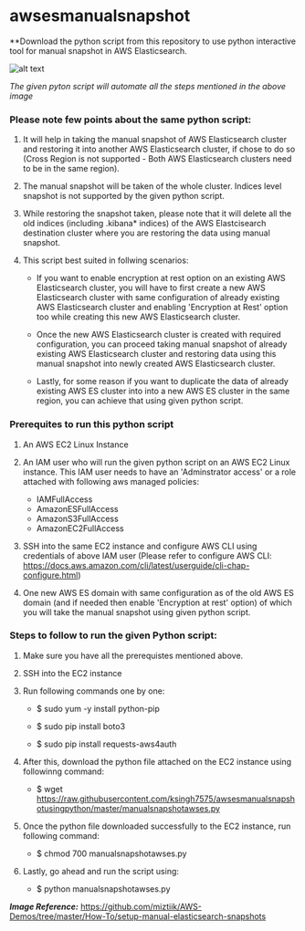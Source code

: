 # awsesmanualsnapshot
**Download the python script from this repository to use python interactive tool for manual snapshot in AWS Elasticsearch.

![alt text](https://raw.githubusercontent.com/ksingh7575/awsesmanualsnapshotusingpython/master/ElasticSearch-Manual-Snapshots-00.png)

*The given pyton script will automate all the steps mentioned in the above image*

### Please note few points about the same python script:

1. It will help in taking the manual snapshot of AWS Elasticsearch cluster and restoring it into another AWS Elasticsearch cluster, if chose to do so (Cross Region is not supported - Both AWS Elasticsearch clusters need to be in the same region).

2. The manual snapshot will be taken of the whole cluster. Indices level snapshot is not supported by the given python script.

3. While restoring the snapshot taken, please note that it will delete all the old indices (including .kibana* indices) of the AWS Elastcisearch destination cluster where you are restoring the data using manual snapshot.

4. This script best suited in follwing scenarios:

    - If you want to enable encryption at rest option on an existing AWS Elasticsearch cluster, you will have to first create a new AWS Elasticsearch cluster with same configuration of already existing AWS Elasticsearch cluster and enabling 'Encryption at Rest' option too while creating this new AWS Elasticsearch cluster. 
    - Once the new AWS Elasticsearch cluster is created with required configuration, you can proceed taking manual snapshot of already existing AWS Elasticsearch cluster and restoring data using this manual snapshot into newly created AWS Elasticsearch cluster.
  
    - Lastly, for some reason if you want to duplicate the data of already existing AWS ES cluster into into a new AWS ES cluster in the same region, you can achieve that using given python script.
  

### Prerequites to run this python script

1. An AWS EC2 Linux Instance 

2. An IAM user who will run the given python script on an AWS EC2 Linux instance. This IAM user needs to have an 'Adminstrator access' or a role attached with following aws managed policies:

    - IAMFullAccess 
    - AmazonESFullAccess
    - AmazonS3FullAccess 
    - AmazonEC2FullAccess 
  
3. SSH into the same EC2 instance and configure AWS CLI using credentials of above IAM user (Please refer to configure AWS CLI: https://docs.aws.amazon.com/cli/latest/userguide/cli-chap-configure.html)

4. One new AWS ES domain with same configuration as of the old AWS ES domain (and if needed then enable 'Encryption at rest' option) of which you will take the manual snapshot using given python script.

### Steps to follow to run the given Python script:

1. Make sure you have all the prerequistes mentioned above.

2. SSH into the EC2 instance

3. Run following commands one by one:

    - $ sudo yum -y install python-pip

    - $ sudo pip install boto3

    - $ sudo pip install requests-aws4auth

4. After this, download the python file attached on the EC2 instance using followinng command:

    - $ wget https://raw.githubusercontent.com/ksingh7575/awsesmanualsnapshotusingpython/master/manualsnapshotawses.py
  
5. Once the python file downloaded successfully to the EC2 instance, run following command:

    - $ chmod 700 manualsnapshotawses.py
  
6. Lastly, go ahead and run the script using:

    - $ python manualsnapshotawses.py
    
***Image Reference:*** https://github.com/miztiik/AWS-Demos/tree/master/How-To/setup-manual-elasticsearch-snapshots
